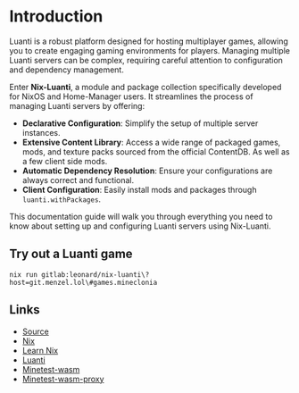 # Introduction

Luanti is a robust platform designed for hosting multiplayer games, allowing you to create engaging gaming environments for players. Managing multiple Luanti servers can be complex, requiring careful attention to configuration and dependency management.

Enter **Nix-Luanti**, a module and package collection specifically developed for NixOS and Home-Manager users. It streamlines the process of managing Luanti servers by offering:

- **Declarative Configuration**: Simplify the setup of multiple server instances.
- **Extensive Content Library**: Access a wide range of packaged games, mods, and texture packs sourced from the official ContentDB. As well as a few client side mods.
- **Automatic Dependency Resolution**: Ensure your configurations are always correct and functional.
- **Client Configuration**: Easily install mods and packages through `luanti.withPackages`.

This documentation guide will walk you through everything you need to know about setting up and configuring Luanti servers using Nix-Luanti.

## Try out a Luanti game

`nix run gitlab:leonard/nix-luanti\?host=git.menzel.lol\#games.mineclonia`

## Links

- [Source](https://git.menzel.lol/leonard/nix-luanti)
- [Nix](https://nixos.org)
- [Learn Nix](https://nix.dev)
- [Luanti](https://github.com/luanti-org/luanti)
- [Minetest-wasm](https://github.com/paradust7/minetest-wasm)
- [Minetest-wasm-proxy](https://github.com/paradust7/minetest-wasm-sample-proxy)
